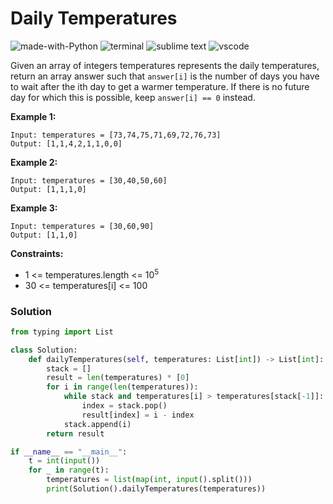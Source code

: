 # Daily Temperatures
![made-with-Python](https://img.shields.io/badge/Made%20with-Python-007396.svg)
![terminal](https://img.shields.io/badge/Windows%20Terminal-4D4D4D?logo=windows%20terminal&logoColor=white)
![sublime text](https://img.shields.io/badge/sublime_text-%23575757.svg?logo=sublime-text&logoColor=important)
![vscode](https://img.shields.io/badge/Visual_Studio_Code-0078D4?logo=visual%20studio%20code&logoColor=white)

Given an array of integers temperatures represents the daily temperatures, return an array answer such that `answer[i]` is the number of days you have to wait after the ith day to get a warmer temperature. If there is no future day for which this is possible, keep `answer[i] == 0` instead.

__Example 1:__
```
Input: temperatures = [73,74,75,71,69,72,76,73]
Output: [1,1,4,2,1,1,0,0]
```
__Example 2:__
```
Input: temperatures = [30,40,50,60]
Output: [1,1,1,0]
```
__Example 3:__
```
Input: temperatures = [30,60,90]
Output: [1,1,0]
```

__Constraints:__
- 1 <= temperatures.length <= 10<sup>5</sup>
- 30 <= temperatures[i] <= 100

### Solution
```py
from typing import List

class Solution:
    def dailyTemperatures(self, temperatures: List[int]) -> List[int]:
        stack = []
        result = len(temperatures) * [0]
        for i in range(len(temperatures)):
            while stack and temperatures[i] > temperatures[stack[-1]]:
                index = stack.pop()
                result[index] = i - index
            stack.append(i)
        return result

if __name__ == "__main__":
    t = int(input())
    for _ in range(t):
        temperatures = list(map(int, input().split()))
        print(Solution().dailyTemperatures(temperatures))
```